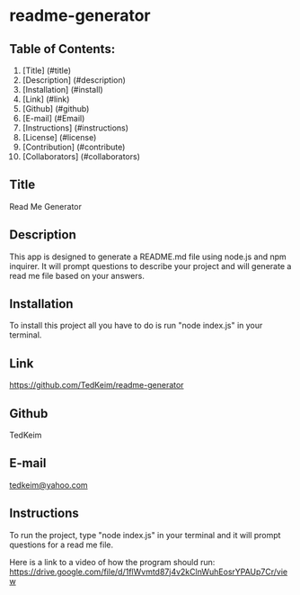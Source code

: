 # readme-generator


  ## Table of Contents:
  1. [Title] (#title)
  2. [Description] (#description)
  3. [Installation] (#install)
  4. [Link] (#link)
  5. [Github] (#github)
  6. [E-mail] (#Email)
  7. [Instructions] (#instructions)
  8. [License] (#license)
  9. [Contribution] (#contribute)
  10. [Collaborators] (#collaborators)

  ## Title
  Read Me Generator

  ## Description
  This app is designed to generate a README.md file using node.js and npm inquirer. It will prompt questions to describe your project and will generate a read me file based on your answers.

  ## Installation
  To install this project all you have to do is run "node index.js" in your terminal.

  ## Link
  https://github.com/TedKeim/readme-generator

  ## Github
  TedKeim

  ## E-mail
  tedkeim@yahoo.com

  ## Instructions
  To run the project, type "node index.js" in your terminal and it will prompt questions for a read me file. 






  Here is a link to a video of how the program should run: https://drive.google.com/file/d/1flWvmtd87j4v2kClnWuhEosrYPAUp7Cr/view